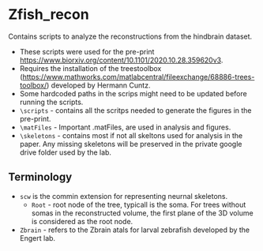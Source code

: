 # Zfish_recon
Contains scripts to analyze the reconstructions from the hindbrain dataset. 
-   These scripts were used for the pre-print https://www.biorxiv.org/content/10.1101/2020.10.28.359620v3. 
-   Requires the installation of the treestoolbox (https://www.mathworks.com/matlabcentral/fileexchange/68886-trees-toolbox/) developed by Hermann Cuntz. 
- Some hardcoded paths in the scrips might need to be updated before running the scripts.
-   `\scripts` - contains all the scritps needed to generate the figures in the pre-print.
- `\matFiles` - Important .matFiles, are used in analysis and figures. 
- `\skeletons` - contains most if not all skeltons used for analysis in the paper. Any missing skeletons will be preserved in the private google drive folder used by the lab.

## Terminology
-   `scw` is the commin extension for representing neurnal skeletons.
    -   `Root` - root node of the tree, typicall is the soma. For trees without somas in the reconstructed volume, the first plane of the 3D volume is considered as the root node. 
-   `Zbrain` - refers to the Zbrain atals for larval zebrafish developed by the Engert lab.